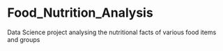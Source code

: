 # Food_Nutrition_Analysis
Data Science project analysing the nutritional facts of various food items and groups
